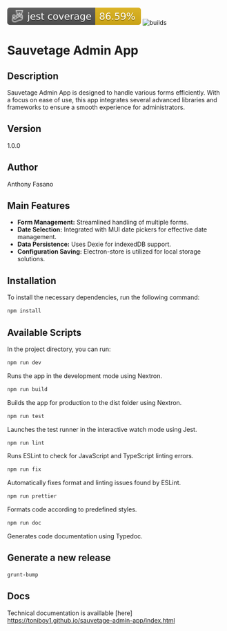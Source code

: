 ![Jest coverage](./badges/coverage-jest%20coverage.svg)
![builds](https://github.com/Toniboy1/sauvetage-admin-app/actions/workflows/build.yml/badge.svg)
# Sauvetage Admin App

## Description

Sauvetage Admin App is designed to handle various forms efficiently. With a focus on ease of use, this app integrates several advanced libraries and frameworks to ensure a smooth experience for administrators.

## Version

1.0.0

## Author

Anthony Fasano

## Main Features

- **Form Management:** Streamlined handling of multiple forms.
- **Date Selection:** Integrated with MUI date pickers for effective date management.
- **Data Persistence:** Uses Dexie for indexedDB support.
- **Configuration Saving:** Electron-store is utilized for local storage solutions.

## Installation

To install the necessary dependencies, run the following command:

```bash
npm install
```

## Available Scripts

In the project directory, you can run:

```bash
npm run dev
```

Runs the app in the development mode using Nextron.

```bash
npm run build
```

Builds the app for production to the dist folder using Nextron.

```bash
npm run test
```

Launches the test runner in the interactive watch mode using Jest.

```bash
npm run lint
```

Runs ESLint to check for JavaScript and TypeScript linting errors.

```bash
npm run fix
```

Automatically fixes format and linting issues found by ESLint.

```bash
npm run prettier
```

Formats code according to predefined styles.

```bash
npm run doc
```

Generates code documentation using Typedoc.


## Generate a new release
```bash
grunt-bump
```

## Docs
Technical documentation is availlable [here] https://toniboy1.github.io/sauvetage-admin-app/index.html